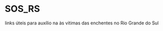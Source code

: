 # SOS_RS
links úteis para auxílio na às vitimas das enchentes no Rio Grande do Sul

<p align="center">
  <img https://github.com/heltonx/SOS_RS/assets/52825808/0bf8b97b-04e3-434b-9a91-c3f1218aa391 />
</p>

